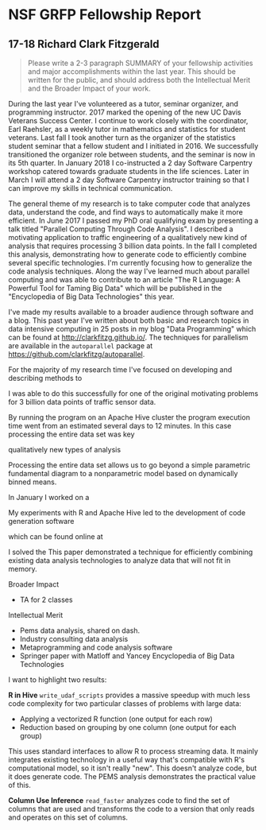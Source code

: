 # NSF GRFP Fellowship Report

## 17-18 Richard Clark Fitzgerald

> Please write a 2-3 paragraph SUMMARY of your fellowship activities and
> major accomplishments within the last year. This should be written for the
> public, and should address both the Intellectual Merit and the Broader
> Impact of your work.

During the last year I've volunteered as a tutor, seminar organizer, and
programming instructor. 2017 marked the opening of the new UC Davis
Veterans Success Center. I continue to work closely with the coordinator, Earl
Raehsler, as a weekly tutor in mathematics and statistics for student
veterans. Last fall I took another turn as the organizer of the
statistics student seminar that a fellow student and I initiated in 2016.
We successfully transitioned the organizer role between students, and the
seminar is now in its 5th quarter.  In January 2018 I co-instructed a 2 day
Software Carpentry workshop catered towards graduate students in the life
sciences. Later in March I will attend a 2 day Software Carpentry
instructor training so that I can improve my skills in technical
communication.

The general theme of my research is to take computer code that analyzes
data, understand the code, and find ways to automatically make it more
efficient. In June 2017 I passed my PhD oral qualifying exam by presenting
a talk titled "Parallel Computing Through Code Analysis". I described a
motivating application to traffic engineering of a qualitatively new kind
of analysis that requires processing 3 billion data points. In the fall I
completed this analysis, demonstrating how to generate code to efficiently combine several
specific technologies. I'm currently focusing how to generalize the code
analysis techniques. Along the way I've learned much
about parallel computing and was able to contribute to an article "The R
Language: A Powerful Tool for Taming Big Data" which will be published in
the "Encyclopedia of Big Data Technologies" this year.

I've made my results available to a broader audience through software and a
blog. This past year I've written about both basic and research topics in
data intensive computing in 25 posts in my blog "Data Programming" which can be
found at http://clarkfitzg.github.io/. The techniques for parallelism
are available in the `autoparallel` package at
https://github.com/clarkfitzg/autoparallel.

For the majority of my research time I've focused on developing and
describing methods to 

I was able to do this successfully for one of the original
motivating problems for 3 billion data points of traffic sensor data. 


By running the program on an Apache Hive cluster the program execution time went
from an estimated several days to 12 minutes. In this case processing the entire data
set was key 

qualitatively new types of analysis 

Processing the entire data set allows us to go beyond a simple
parametric fundamental diagram to a nonparametric model based on
dynamically binned means.

In January I worked on a 

My experiments with R and Apache Hive led to the development of code
generation software 

which can be found online at 

I solved the This paper demonstrated a technique for efficiently combining
existing data analysis technologies to analyze data that will not fit in
memory. 

Broader Impact

- TA for 2 classes


Intellectual Merit

- Pems data analysis, shared on dash.
- Industry consulting data analysis
- Metaprogramming and code analysis software
- Springer paper with Matloff and Yancey  Encyclopedia of Big Data Technologies


I want to highlight two results:

__R in Hive__ `write_udaf_scripts` provides a massive speedup
with much less code complexity for two particular classes of problems with
large data:

- Applying a vectorized R function (one output for each row)
- Reduction based on grouping by one column (one output for each group)

This uses standard interfaces to allow R to process streaming data.  It
mainly integrates existing technology in a useful way that's compatible
with R's computational model, so it isn't really "new". This doesn't
analyze code, but it does generate code. The PEMS analysis demonstrates the
practical value of this.


__Column Use Inference__ `read_faster` analyzes code to
find the set of columns that are used and transforms the code to a version
that only reads and operates on this set of columns.


